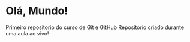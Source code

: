 # Olá, Mundo!

Primeiro repositorio do curso de Git e GitHub
 Repositorio criado durante uma aula ao vivo!
